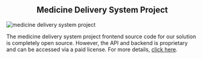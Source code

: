 <h2 style="text-align:center">Medicine Delivery System Project </h2>

![medicine delivery system project](https://admin.ninjascode.com/wp-content/uploads/2025/repoImages/Hector/medicine%20delivery%20system%20project.webp) 

The medicine delivery system project frontend source code for our solution is completely open source. However, the API and backend is proprietary and can be accessed via a paid license. For more details, <a href="https://enatega.com/?utm_source=github&utm_medium=repo&utm_campaign=hector-medicine-delivery-system-project" target="_blank">click here</a>.
